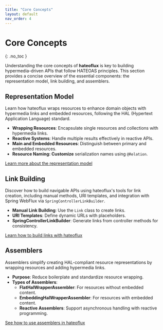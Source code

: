 ```yaml
---
title: "Core Concepts"
layout: default
nav_order: 4
---
```


# Core Concepts
{: .no_toc }

Understanding the core concepts of **hateoflux** is key to building hypermedia-driven APIs that follow HATEOAS principles. This section provides a concise overview of the essential components: the representation model, link building, and assemblers.

## Representation Model
Learn how hateoflux wraps resources to enhance domain objects with hypermedia links and embedded resources, following the HAL (Hypertext Application Language) standard.

* **Wrapping Resources**: Encapsulate single resources and collections with hypermedia links.
* **Reactive Systems**: Handle multiple results effectively in reactive APIs.
* **Main and Embedded Resources**: Distinguish between primary and embedded resources.
* **Resource Naming: Customize** serialization names using `@Relation`.

[Learn more about the representation model](./representation-model.html)

## Link Building
Discover how to build navigable APIs using hateoflux's tools for link creation, including manual methods, URI templates, and integration with Spring WebFlux via `SpringControllerLinkBuilder`.

* **Manual Link Building**: Use the `Link` class to create links.
* **URI Templates**: Define dynamic URLs with placeholders.
* **SpringControllerLinkBuilder**: Generate links from controller methods for consistency.

[Learn how to build links with hateoflux](./linkbuilding.html)

## Assemblers
Assemblers simplify creating HAL-compliant resource representations by wrapping resources and adding hypermedia links.

* **Purpose**: Reduce boilerplate and standardize resource wrapping.
* **Types of Assemblers**:
  * **FlatHalWrapperAssembler**: For resources without embedded content.
  * **EmbeddingHalWrapperAssembler**: For resources with embedded content.
  * **Reactive Assemblers**: Support asynchronous handling with reactive programming.

[See how to use assemblers in hateoflux](./assemblers.html)
